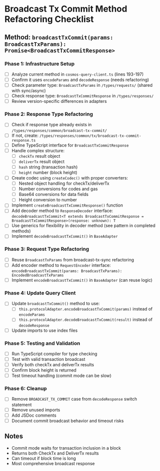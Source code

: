# Broadcast Tx Commit Method Refactoring Checklist

## Method: `broadcastTxCommit(params: BroadcastTxParams): Promise<BroadcastTxCommitResponse>`

### Phase 1: Infrastructure Setup
- [ ] Analyze current method in `cosmos-query-client.ts` (lines 193-197)
- [ ] Confirm it uses `encodeParams` and `decodeResponse` (needs refactoring)
- [ ] Check parameter type: `BroadcastTxParams` in `/types/requests/` (shared with sync/async)
- [ ] Check response type: `BroadcastTxCommitResponse` in `/types/responses/`
- [ ] Review version-specific differences in adapters

### Phase 2: Response Type Refactoring
- [ ] Check if response type already exists in `/types/responses/common/broadcast-tx-commit/`
- [ ] If not, create: `/types/responses/common/tx/broadcast-tx-commit-response.ts`
- [ ] Define TypeScript interface for `BroadcastTxCommitResponse`
- [ ] Handle complex structure:
  - [ ] `checkTx` result object
  - [ ] `deliverTx` result object
  - [ ] `hash` string (transaction hash)
  - [ ] `height` number (block height)
- [ ] Create codec using `createCodec()` with proper converters:
  - [ ] Nested object handling for checkTx/deliverTx
  - [ ] Number conversions for codes and gas
  - [ ] Base64 conversions for data fields
  - [ ] Height conversion to number
- [ ] Implement `createBroadcastTxCommitResponse()` function
- [ ] Add decoder method to `ResponseDecoder` interface: `decodeBroadcastTxCommit<T extends BroadcastTxCommitResponse = BroadcastTxCommitResponse>(response: unknown): T`
- [ ] Use generics for flexibility in decoder method (see pattern in completed methods)
- [ ] Implement `decodeBroadcastTxCommit()` in `BaseAdapter`

### Phase 3: Request Type Refactoring
- [ ] Reuse `BroadcastTxParams` from broadcast-tx-sync refactoring
- [ ] Add encoder method to `RequestEncoder` interface: `encodeBroadcastTxCommit(params: BroadcastTxParams): EncodedBroadcastTxParams`
- [ ] Implement `encodeBroadcastTxCommit()` in `BaseAdapter` (can reuse logic)

### Phase 4: Update Query Client
- [ ] Update `broadcastTxCommit()` method to use:
  - [ ] `this.protocolAdapter.encodeBroadcastTxCommit(params)` instead of `encodeParams`
  - [ ] `this.protocolAdapter.decodeBroadcastTxCommit(result)` instead of `decodeResponse`
- [ ] Update imports to use index files

### Phase 5: Testing and Validation
- [ ] Run TypeScript compiler for type checking
- [ ] Test with valid transaction broadcast
- [ ] Verify both checkTx and deliverTx results
- [ ] Confirm block height is returned
- [ ] Test timeout handling (commit mode can be slow)

### Phase 6: Cleanup
- [ ] Remove `BROADCAST_TX_COMMIT` case from `decodeResponse` switch statement
- [ ] Remove unused imports
- [ ] Add JSDoc comments
- [ ] Document commit broadcast behavior and timeout risks

## Notes
- Commit mode waits for transaction inclusion in a block
- Returns both CheckTx and DeliverTx results
- Can timeout if block time is long
- Most comprehensive broadcast response